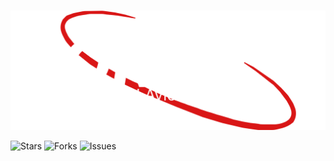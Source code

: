 # 

![Horizon Logo](<Horizon Logo.png>)

![Stars](https://img.shields.io/github/stars/Horizon-Avionics/Horizon-H1)
![Forks](https://img.shields.io/github/forks/Horizon-Avionics/Horizon-H1)
![Issues](https://img.shields.io/github/issues/Horizon-Avionics/Horizon-H1)
